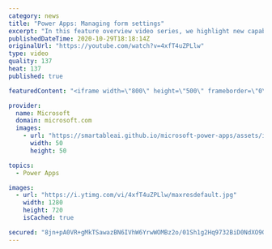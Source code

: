 ```yaml
---
category: news
title: "Power Apps: Managing form settings"
excerpt: "In this feature overview video series, we highlight new capabilities included in the latest update to Microsoft Power Apps.  Improvements to Microsoft Power Apps for managing form settings and events allow users to set various features on a form in the new modern designer.   Get the most out of Power"
publishedDateTime: 2020-10-29T18:18:14Z
originalUrl: "https://youtube.com/watch?v=4xfT4uZPLlw"
type: video
quality: 137
heat: 137
published: true

featuredContent: "<iframe width=\"800\" height=\"500\" frameborder=\"0\" src=\"https://www.youtube.com/embed/4xfT4uZPLlw\" allow=\"accelerometer; autoplay; encrypted-media; gyroscope; picture-in-picture\" allowfullscreen></iframe>"

provider:
  name: Microsoft
  domain: microsoft.com
  images:
    - url: "https://smartableai.github.io/microsoft-power-apps/assets/images/organizations/microsoft.com-50x50.jpg"
      width: 50
      height: 50

topics:
  - Power Apps

images:
  - url: "https://i.ytimg.com/vi/4xfT4uZPLlw/maxresdefault.jpg"
    width: 1280
    height: 720
    isCached: true

secured: "8jn+pA0VR+gMkTSawazBN6IVhW6YrwWOMBz2o/01Sh1g2Hq9732BiD0NdXO9GUufmnYe8FYIs+sNoC6wJGCj6SIG779tHhKFxGEGIDyNcxyEI6+Tp5zImJK/ux0UpeSODePGXAeS3W0K5A8z2TYWssw+4cBge+G6Pa1g9P2SIy17+/0ikMXHXRrFSMEyagrNlW1IcPRIuzj/wKwLq12R16cgPO1hmdzWKZNgZNuT/A3srMEZlFjCKSghI4b8QXIRaAzy75RB3uFaJD7m1oluUBuD/jY664cx540cBb/t6ORBbuQXFtmqyk38rqEjyrXe6+oDw8AhdUx9510fBS1IjRPKszuFdyjia4xwBhwetRs2ZVCsBgi8xZADljxyNBim0TbrsvmLMO+IuyF/juePNGMCX4Km2qT3oMfHhkALwTMrhR9Pr1MvAgUa87PXOBYO;tGwEfeIExSAqMkhKokLkKQ=="
---
```


